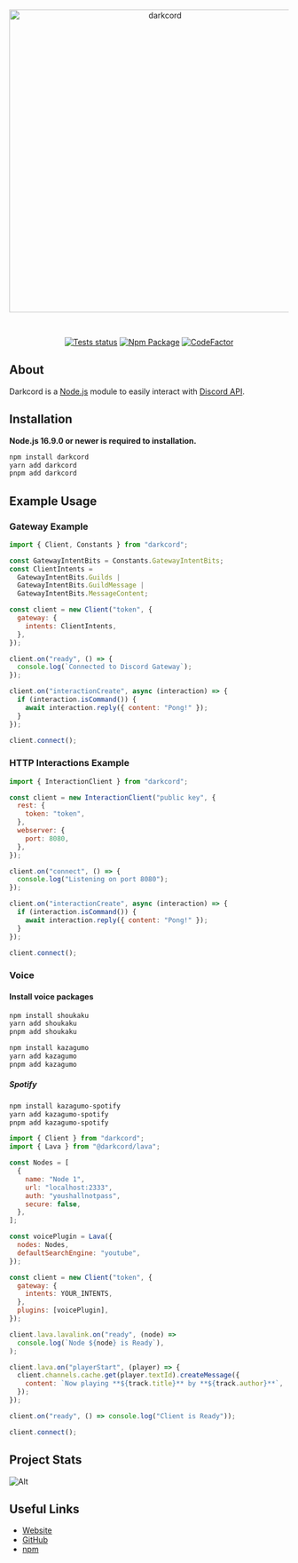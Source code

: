 <div align="center">
	<br />
    	<p>
		<img src="https://media.discordapp.net/attachments/903700220259487767/1083430114563465256/tema2_preto.png" width="546" alt="darkcord" />
	</p>
    <br />
    	<p>
		<a href="https://github.com/JustAWaifuHunter/darkcord/actions"><img src="https://github.com/JustAWaifuHunter/darkcord/actions/workflows/tests.yml/badge.svg" alt="Tests status" /></a>
		<a href="https://www.npmjs.com/package/darkcord"><img src="https://img.shields.io/npm/dm/darkcord" alt="Npm Package" /></a>
		<a href="https://www.codefactor.io/repository/github/justawaifuhunter/darkcord"><img src="https://www.codefactor.io/repository/github/justawaifuhunter/darkcord/badge" alt="CodeFactor" /></a>
	</p>
</div>

## About

Darkcord is a [Node.js](https://nodejs.org) module to easily interact with
[Discord API](https://discord.com/developers/docs/intro).

## Installation

**Node.js 16.9.0 or newer is required to installation.**

```sh
npm install darkcord
yarn add darkcord
pnpm add darkcord
```

## Example Usage

### Gateway Example

```js
import { Client, Constants } from "darkcord";

const GatewayIntentBits = Constants.GatewayIntentBits;
const ClientIntents =
  GatewayIntentBits.Guilds |
  GatewayIntentBits.GuildMessage |
  GatewayIntentBits.MessageContent;

const client = new Client("token", {
  gateway: {
    intents: ClientIntents,
  },
});

client.on("ready", () => {
  console.log(`Connected to Discord Gateway`);
});

client.on("interactionCreate", async (interaction) => {
  if (interaction.isCommand()) {
    await interaction.reply({ content: "Pong!" });
  }
});

client.connect();
```

### HTTP Interactions Example

```js
import { InteractionClient } from "darkcord";

const client = new InteractionClient("public key", {
  rest: {
    token: "token",
  },
  webserver: {
    port: 8080,
  },
});

client.on("connect", () => {
  console.log("Listening on port 8080");
});

client.on("interactionCreate", async (interaction) => {
  if (interaction.isCommand()) {
    await interaction.reply({ content: "Pong!" });
  }
});

client.connect();
```

### Voice

#### Install voice packages

```sh
npm install shoukaku
yarn add shoukaku
pnpm add shoukaku

npm install kazagumo
yarn add kazagumo
pnpm add kazagumo
```

##### Spotify

```sh
npm install kazagumo-spotify
yarn add kazagumo-spotify
pnpm add kazagumo-spotify
```

```js
import { Client } from "darkcord";
import { Lava } from "@darkcord/lava";

const Nodes = [
  {
    name: "Node 1",
    url: "localhost:2333",
    auth: "youshallnotpass",
    secure: false,
  },
];

const voicePlugin = Lava({
  nodes: Nodes,
  defaultSearchEngine: "youtube",
});

const client = new Client("token", {
  gateway: {
    intents: YOUR_INTENTS,
  },
  plugins: [voicePlugin],
});

client.lava.lavalink.on("ready", (node) =>
  console.log(`Node ${node} is Ready`),
);

client.lava.on("playerStart", (player) => {
  client.channels.cache.get(player.textId).createMessage({
    content: `Now playing **${track.title}** by **${track.author}**`,
  });
});

client.on("ready", () => console.log("Client is Ready"));

client.connect();
```

## Project Stats

![Alt](https://repobeats.axiom.co/api/embed/3d66e800bfed33981075004875fdb26af9fb3cc5.svg "Repobeats analytics image")

## Useful Links

- [Website](https://darkcord.denkylabs.com)
- [GitHub](https://github.com/JustAWaifuHunter/darkcord)
- [npm](https://npmjs.com/package/darkcord)
